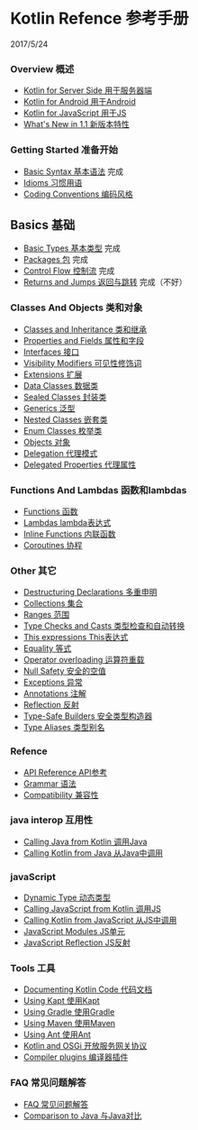 # Kotlin Refence 参考手册
2017/5/24
### Overview 概述
   * [Kotlin for Server Side 用于服务器端](reference/server-overview.md) 
   * [Kotlin for Android 用于Android](reference/android-overview.md) 
   * [Kotlin for JavaScript 用于JS](reference/js-overview.md) 
   * [What's New in 1.1 新版本特性](reference/whatsnew11.md) 
   
### Getting Started 准备开始
   * [Basic Syntax 基本语法](reference/basic-syntax.md) 完成
   * [Idioms 习惯用语](reference/idioms.md) 
   * [Coding Conventions 编码风格](reference/coding-conventions.md) 

## Basics 基础
   * [Basic Types 基本类型](reference/basic-types.md) 完成
   * [Packages 包](reference/packages.md) 完成
   * [Control Flow 控制流](reference/control-flow.md) 完成
   * [Returns and Jumps 返回与跳转](reference/returns.md) 完成（不好）

### Classes And Objects 类和对象
   * [Classes and Inheritance 类和继承](reference/classes.md)
   * [Properties and Fields 属性和字段](reference/properties.md)
   * [Interfaces 接口](reference/interfaces.md)
   * [Visibility Modifiers 可见性修饰词](reference/visibility-modifiers.md)
   * [Extensions 扩展](reference/extensions.md)
   * [Data Classes 数据类](reference/data-classes.md)
   * [Sealed Classes 封装类](reference/sealed-classes.md)
   * [Generics 泛型](reference/generics.md)
   * [Nested Classes 嵌套类](reference/nested-classes.md)
   * [Enum Classes 枚举类](reference/enum-classes.md)
   * [Objects 对象](reference/object-declarations.md)
   * [Delegation 代理模式](reference/delegation.md)
   * [Delegated Properties 代理属性](reference/delegated-properties.md)

### Functions And Lambdas 函数和lambdas
   * [Functions 函数](reference/functions.md)
   * [Lambdas lambda表达式](reference/lambdas.md)
   * [Inline Functions 内联函数](reference/inline-functions.md)
   * [Coroutines 协程](reference/coroutines.md)

### Other 其它
   * [Destructuring Declarations 多重申明](reference/multi-declarations.md)
   * [Collections 集合](reference/collections.md) 
   * [Ranges 范围](reference/ranges.md)
   * [Type Checks and Casts 类型检查和自动转换](reference/typecasts.md)
   * [This expressions This表达式](reference/this-expressions.md)
   * [Equality 等式](reference/equality.md)
   * [Operator overloading 运算符重载](reference/operator-overloading.md)
   * [Null Safety 安全的空值](reference/null-safety.md)
   * [Exceptions 异常](reference/exceptions.md)
   * [Annotations 注解](reference/annotations.md)
   * [Reflection 反射](reference/reflection.md)
   * [Type-Safe Builders 安全类型构造器](reference/type-safe-builders.md)
   * [Type Aliases 类型别名](reference/type-aliases.md)
      
### Refence
   * [API Reference API参考](http://kotlinlang.org/api/latest/jvm/stdlib/index.html) 
   * [Grammar 语法](reference/grammar.md)
   * [Compatibility 兼容性](reference/compatibility.md)
   
### java interop 互用性
   * [Calling Java from Kotlin 调用Java](reference/java-interop.md)
   * [Calling Kotlin from Java 从Java中调用](reference/java-to-kotlin-interop.md)
   

### javaScript
   * [Dynamic Type 动态类型](reference/dynamic-type.md)
   * [Calling JavaScript from Kotlin 调用JS](reference/js-interop.md)
   * [Calling Kotlin from JavaScript 从JS中调用](reference/js-to-kotlin-interop.md)
   * [JavaScript Modules JS单元](reference/js-modules.md)
   * [JavaScript Reflection JS反射](reference/js-reflection.md)

### Tools 工具
   * [Documenting Kotlin Code 代码文档](reference/kotlin-doc.md)
   * [Using Kapt 使用Kapt](reference/kapt.md)
   * [Using Gradle 使用Gradle](reference/using-gradle.md)
   * [Using Maven 使用Maven](reference/using-maven.md)
   * [Using Ant 使用Ant](reference/using-ant.md)
   * [Kotlin and OSGi 开放服务网关协议](reference/kotlin-osgi.md)
   * [Compiler plugins 编译器插件](reference/compiler-plugins.md)

### FAQ 常见问题解答
   * [FAQ 常见问题解答](reference/faq.md)
   * [Comparison to Java 与Java对比](reference/comparison-to-java.md) 
   
